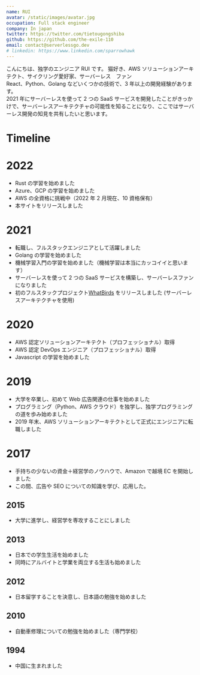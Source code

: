 ```yaml
---
name: RUI
avatar: /static/images/avatar.jpg
occupation: Full stack engineer
company: In japan
twitter: https://twitter.com/tietougongshiba
github: https://github.com/the-exile-110
email: contact@serverlessgo.dev
# linkedin: https://www.linkedin.com/sparrowhawk
---
```


こんにちは、独学のエンジニア RUI です。
猫好き、AWS ソリューションアーキテクト、サイクリング愛好家、サーバーレス　ファン\
React、Python、Golang などいくつかの技術で、3 年以上の開発経験があります。\
2021 年にサーバーレスを使って 2 つの SaaS サービスを開発したことがきっかけで、サーバーレスアーキテクチャの可能性を知ることになり、ここではサーバーレス開発の知見を共有したいと思います。

# Timeline

# 2022

- Rust の学習を始めました
- Azure、GCP の学習を始めました
- AWS の全資格に挑戦中（2022 年 2 月現在、10 資格保有）
- 本サイトをリリースしました

# 2021

- 転職し、フルスタックエンジニアとして活躍しました
- Golang の学習を始めました
- 機械学習入門の学習を始めました（機械学習は本当にカッコイイと思います）
- サーバーレスを使って 2 つの SaaS サービスを構築し、サーバーレスファンになりました
- 初のフルスタックプロジェクト[WhatBirds](https://www.whatbirds.com/) をリリースしました (サーバーレスアーキテクチャを使用)

# 2020

- AWS 認定ソリューションアーキテクト（プロフェッショナル）取得
- AWS 認定 DevOps エンジニア（プロフェッショナル）取得
- Javascript の学習を始めました

# 2019

- 大学を卒業し、初めて Web 広告関連の仕事を始めました
- プログラミング（Python、AWS クラウド）を独学し、独学プログラミングの道を歩み始めました
- 2019 年末、AWS ソリューションアーキテクトとして正式にエンジニアに転職しました

# 2017

- 手持ちの少ないの資金＋経営学のノウハウで、Amazon で越境 EC を開始しました
- この間、広告や SEO についての知識を学び、応用した。

## 2015

- 大学に進学し、経営学を専攻することにしました

## 2013

- 日本での学生生活を始めました
- 同時にアルバイトと学業を両立する生活も始めました

## 2012

- 日本留学することを決意し、日本語の勉強を始めました

## 2010

- 自動車修理についての勉強を始めました（専門学校）

## 1994

- 中国に生まれました
